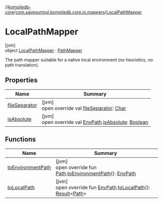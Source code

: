 //[kompiledb-core](../../../index.md)/[com.saveourtool.kompiledb.core.io.mappers](../index.md)/[LocalPathMapper](index.md)

# LocalPathMapper

[jvm]\
object [LocalPathMapper](index.md) : [PathMapper](../../com.saveourtool.kompiledb.core.io/-path-mapper/index.md)

The path mapper suitable for a native local environment (no heuristics, no path translation).

## Properties

| Name | Summary |
|---|---|
| [fileSeparator](file-separator.md) | [jvm]<br>open override val [fileSeparator](file-separator.md): [Char](https://kotlinlang.org/api/latest/jvm/stdlib/kotlin/-char/index.html) |
| [isAbsolute](is-absolute.md) | [jvm]<br>open override val [EnvPath](../../com.saveourtool.kompiledb.core/-env-path/index.md).[isAbsolute](is-absolute.md): [Boolean](https://kotlinlang.org/api/latest/jvm/stdlib/kotlin/-boolean/index.html) |

## Functions

| Name | Summary |
|---|---|
| [toEnvironmentPath](to-environment-path.md) | [jvm]<br>open override fun [Path](https://docs.oracle.com/javase/8/docs/api/java/nio/file/Path.html).[toEnvironmentPath](to-environment-path.md)(): [EnvPath](../../com.saveourtool.kompiledb.core/-env-path/index.md) |
| [toLocalPath](to-local-path.md) | [jvm]<br>open override fun [EnvPath](../../com.saveourtool.kompiledb.core/-env-path/index.md).[toLocalPath](to-local-path.md)(): [Result](https://kotlinlang.org/api/latest/jvm/stdlib/kotlin/-result/index.html)&lt;[Path](https://docs.oracle.com/javase/8/docs/api/java/nio/file/Path.html)&gt; |
